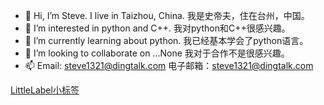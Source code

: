 - 👋 Hi, I’m Steve. I live in Taizhou, China. 我是史帝夫，住在台州，中国。
- 👀 I’m interested in python and C++. 我对python和C++很感兴趣。
- 🌱 I’m currently learning about python. 我已经基本学会了python语言。
- 💞️ I’m looking to collaborate on ...None 我对于合作不是很感兴趣。
- 📫 Email: steve1321@dingtalk.com 电子邮箱：steve1321@dingtalk.com

<!---
SteveTaizhou/SteveTaizhou is a ✨ special ✨ repository because its `README.md` (this file) appears on your GitHub profile.
You can click the Preview link to take a look at your changes.
--->
[LittleLabel小标签](https://shields.io/)
